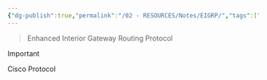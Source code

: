 ```yaml
---
{"dg-publish":true,"permalink":"/02 - RESOURCES/Notes/EIGRP/","tags":["netzwerk/protocol"],"noteIcon":"","updated":"2024-07-24T11:35:11.000+02:00"}
---
```


> Enhanced Interior Gateway Routing Protocol

>[!important] 
>Cisco Protocol

